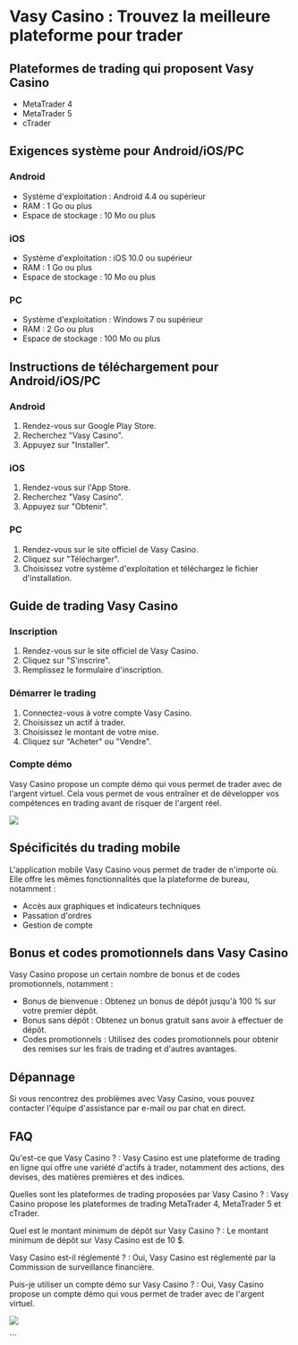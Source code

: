 # Vasy Casino : Trouvez la meilleure plateforme pour trader

## Plateformes de trading qui proposent Vasy Casino

-   MetaTrader 4
-   MetaTrader 5
-   cTrader

## Exigences système pour Android/iOS/PC

### Android

-   Système d\'exploitation : Android 4.4 ou supérieur
-   RAM : 1 Go ou plus
-   Espace de stockage : 10 Mo ou plus

### iOS

-   Système d\'exploitation : iOS 10.0 ou supérieur
-   RAM : 1 Go ou plus
-   Espace de stockage : 10 Mo ou plus

### PC

-   Système d\'exploitation : Windows 7 ou supérieur
-   RAM : 2 Go ou plus
-   Espace de stockage : 100 Mo ou plus

## Instructions de téléchargement pour Android/iOS/PC

### Android

1.  Rendez-vous sur Google Play Store.
2.  Recherchez "Vasy Casino".
3.  Appuyez sur "Installer".

### iOS

1.  Rendez-vous sur l\'App Store.
2.  Recherchez "Vasy Casino".
3.  Appuyez sur "Obtenir".

### PC

1.  Rendez-vous sur le site officiel de Vasy Casino.
2.  Cliquez sur "Télécharger".
3.  Choisissez votre système d\'exploitation et téléchargez le fichier
    d\'installation.

## Guide de trading Vasy Casino

### Inscription

1.  Rendez-vous sur le site officiel de Vasy Casino.
2.  Cliquez sur "S\'inscrire".
3.  Remplissez le formulaire d\'inscription.

### Démarrer le trading

1.  Connectez-vous à votre compte Vasy Casino.
2.  Choisissez un actif à trader.
3.  Choisissez le montant de votre mise.
4.  Cliquez sur "Acheter" ou "Vendre".

### Compte démo

Vasy Casino propose un compte démo qui vous permet de trader avec de
l\'argent virtuel. Cela vous permet de vous entraîner et de développer
vos compétences en trading avant de risquer de l\'argent réel.

[![](https://i.imgur.com/JJwkDm3.png)](https://traff.sbs/frcas)

## Spécificités du trading mobile

L\'application mobile Vasy Casino vous permet de trader de n\'importe
où. Elle offre les mêmes fonctionnalités que la plateforme de bureau,
notamment :

-   Accès aux graphiques et indicateurs techniques
-   Passation d\'ordres
-   Gestion de compte

## Bonus et codes promotionnels dans Vasy Casino

Vasy Casino propose un certain nombre de bonus et de codes
promotionnels, notamment :

-   Bonus de bienvenue : Obtenez un bonus de dépôt jusqu\'à 100 % sur
    votre premier dépôt.
-   Bonus sans dépôt : Obtenez un bonus gratuit sans avoir à effectuer
    de dépôt.
-   Codes promotionnels : Utilisez des codes promotionnels pour obtenir
    des remises sur les frais de trading et d\'autres avantages.

## Dépannage

Si vous rencontrez des problèmes avec Vasy Casino, vous pouvez contacter
l\'équipe d\'assistance par e-mail ou par chat en direct.

## FAQ

Qu\'est-ce que Vasy Casino ?
:   Vasy Casino est une plateforme de trading en ligne qui offre une
    variété d\'actifs à trader, notamment des actions, des devises, des
    matières premières et des indices.

Quelles sont les plateformes de trading proposées par Vasy Casino ?
:   Vasy Casino propose les plateformes de trading MetaTrader 4,
    MetaTrader 5 et cTrader.

Quel est le montant minimum de dépôt sur Vasy Casino ?
:   Le montant minimum de dépôt sur Vasy Casino est de 10 \$.

Vasy Casino est-il réglementé ?
:   Oui, Vasy Casino est réglementé par la Commission de surveillance
    financière.

Puis-je utiliser un compte démo sur Vasy Casino ?
:   Oui, Vasy Casino propose un compte démo qui vous permet de trader
    avec de l\'argent virtuel.

[![](\%22https://i.imgur.com/JJwkDm3.png\%22)](\%22https://traff.sbs/frcas\%22)

\`\`\`

